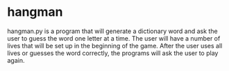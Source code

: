 # hangman
hangman.py is a program that will generate a dictionary word 
and ask the user to guess the word one letter at a time. 
The user will have a number of lives that will be set up in the beginning of the game. 
After the user uses all lives or guesses the word correctly, the programs will ask the user to play again.
